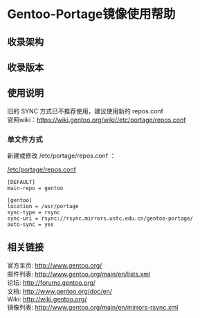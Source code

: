 ---
---

# Gentoo-Portage镜像使用帮助

## 收录架构

## 收录版本

## 使用说明

旧的 SYNC 方式已不推荐使用，建议使用新的 repos.conf   
官网wiki：<https://wiki.gentoo.org/wiki//etc/portage/repos.conf>

### 单文件方式

新建或修改 /etc/portage/repos.conf ： 

[/etc/portage/repos.conf](/wiki/_export/code/mirrors/help/repos435f.conf?codeblock=0 "下载片段")

    
    
    
    [DEFAULT]
    main-repo = gentoo
     
    [gentoo]
    location = /usr/portage
    sync-type = rsync
    sync-uri = rsync://rsync.mirrors.ustc.edu.cn/gentoo-portage/
    auto-sync = yes

## 相关链接

官方主页: <http://www.gentoo.org/>   
邮件列表: <http://www.gentoo.org/main/en/lists.xml>   
论坛: <http://forums.gentoo.org/>   
文档: <http://www.gentoo.org/doc/en/>   
Wiki: <http://wiki.gentoo.org/>   
镜像列表: <http://www.gentoo.org/main/en/mirrors-rsync.xml>   
